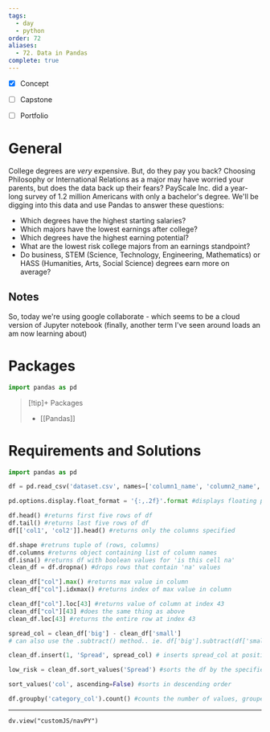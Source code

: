 ```yaml
---
tags:
  - day
  - python
order: 72
aliases:
  - 72. Data in Pandas
complete: true
---
```

- [x] Concept
- [ ] Capstone
- [ ] Portfolio


# General

College degrees are _very_ expensive. But, do they pay you back? Choosing Philosophy or International Relations as a major may have worried your parents, but does the data back up their fears? PayScale Inc. did a year-long survey of 1.2 million Americans with only a bachelor's degree. We'll be digging into this data and use Pandas to answer these questions:

  - Which degrees have the highest starting salaries? 
   - Which majors have the lowest earnings after college?
   - Which degrees have the highest earning potential?
   - What are the lowest risk college majors from an earnings standpoint?
   - Do business, STEM (Science, Technology, Engineering, Mathematics) or HASS (Humanities, Arts, Social Science) degrees earn more on average?
## Notes

So, today we're using google collaborate - which seems to be a cloud version of Jupyter notebook (finally, another term I've seen around loads an am now learning about)
# Packages
```python
import pandas as pd
```


> [!tip]+ Packages
> - [[Pandas]]


# Requirements and Solutions

```python
import pandas as pd

df = pd.read_csv('dataset.csv', names=['column1_name', 'column2_name',...])

pd.options.display.float_format = '{:,.2f}'.format #displays floating point numbers to 2 decimal places

df.head() #returns first five rows of df
df.tail() #returns last five rows of df
df[['col1', 'col2']].head() #returns only the columns specified

df.shape #retruns tuple of (rows, columns)
df.columns #returns object containing list of column names
df.isna() #returns df with boolean values for 'is this cell na'
clean_df = df.dropna() #drops rows that contain 'na' values

clean_df["col"].max() #returns max value in column
clean_df["col"].idxmax() #returns index of max value in column

clean_df["col"].loc[43] #returns value of column at index 43
clean_df["col"][43] #does the same thing as above
clean_df.loc[43] #returns the entire row at index 43

spread_col = clean_df['big'] - clean_df['small']
# can also use the .subtract() method.. ie. df['big'].subtract(df['small'])

clean_df.insert(1, 'Spread', spread_col) # inserts spread_col at position 1 under the heading 'Spread'

low_risk = clean_df.sort_values('Spread') #sorts the df by the specified column values (A-Z, low-high). Multiple sorting columns will sort by the first column, then sorts the second column within those groups

sort_values('col', ascending=False) #sorts in descending order

df.groupby('category_col').count() #counts the number of values, grouped by the category_col

```


<hr />

```dataviewjs
dv.view("customJS/navPY")
```

